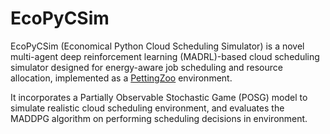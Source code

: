 # EcoPyCSim
EcoPyCSim (Economical Python Cloud Scheduling Simulator) is a novel multi-agent deep reinforcement learning (MADRL)-based cloud scheduling simulator designed for energy-aware job scheduling and resource allocation, implemented as a [PettingZoo](https://github.com/Farama-Foundation/PettingZoo) environment.

It incorporates a Partially Observable Stochastic Game (POSG) model to simulate realistic cloud scheduling environment, and evaluates the MADDPG algorithm on performing scheduling decisions in environment.
